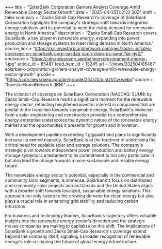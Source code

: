+++
title = "SolarBank Corporation Garners Analyst Coverage Amid Renewable Energy Sector Growth"
date = "2025-04-25T02:22:50Z"
draft = false
summary = "Zacks Small-Cap Research's coverage of SolarBank Corporation highlights the company's strategic shift towards integrated energy solutions and its potential to meet the rising demand for renewable energy in North America."
description = "Zacks Small-Cap Research covers SolarBank, a key player in renewable energy, expanding into power production and storage systems to meet rising demand in North America."
source_link = "https://rss.investorbrandnetwork.com/ges/zacks-initiates-coverage-on-solarbank-corp-nasdaq-suun-cboe-ca-sunn-fse-gy2/"
enclosure = "https://cdn.newsramp.app/banners/environment-energy-1.jpg"
article_id = 85487
feed_item_id = 13245
url = "/news/202504/85487-solarbank-corporation-garners-analyst-coverage-amid-renewable-energy-sector-growth"
qrcode = "https://cdn.newsramp.app/ibn/qrcode/254/25/pintzVCw.webp"
source = "InvestorBrandNetwork (IBN)"
+++

<p>The initiation of coverage on SolarBank Corporation (NASDAQ: SUUN) by Zacks Small-Cap Research marks a significant moment for the renewable energy sector, reflecting heightened investor interest in companies that are pivotal to the transition towards sustainable energy. SolarBank's evolution from a solar engineering and construction provider to a comprehensive energy enterprise underscores the dynamic nature of the renewable energy market and the opportunities it presents for growth and innovation.</p><p>With a development pipeline exceeding 1 gigawatt and plans to significantly increase its owned capacity, SolarBank is at the forefront of addressing the critical need for scalable solar and storage solutions. The company's strategic pivot towards independent power production and battery energy storage systems is a testament to its commitment to not only participate in but also lead the charge towards a more sustainable and reliable energy future.</p><p>The renewable energy sector's potential, especially in the commercial and community solar segments, is immense. SolarBank's focus on distributed and community solar projects across Canada and the United States aligns with a broader shift towards localized, sustainable energy solutions. This approach not only caters to the growing demand for clean energy but also plays a crucial role in enhancing grid stability and reducing carbon emissions.</p><p>For business and technology leaders, SolarBank's trajectory offers valuable insights into the renewable energy sector's direction and the strategic moves companies are making to capitalize on this shift. The implications of SolarBank's growth and Zacks Small-Cap Research's coverage extend beyond the company itself, signaling a broader recognition of renewable energy's role in shaping the future of global energy infrastructure.</p>